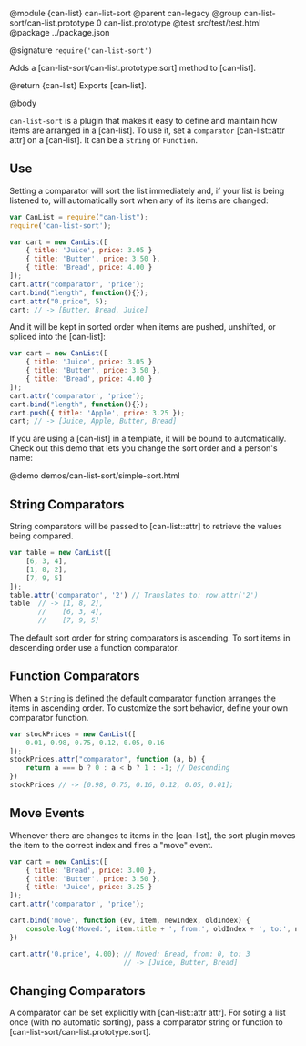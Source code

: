 @module {can-list} can-list-sort
@parent can-legacy
@group can-list-sort/can-list.prototype 0 can-list.prototype
@test src/test/test.html
@package ../package.json

@signature `require('can-list-sort')`

Adds a [can-list-sort/can-list.prototype.sort] method to [can-list].

@return {can-list} Exports [can-list].

@body

`can-list-sort` is a plugin that makes it easy to define and maintain how items are arranged in a [can-list]. To use it, 
set a `comparator` [can-list::attr attr] on a [can-list]. It can be a `String` or `Function`.

## Use

Setting a comparator will sort the list immediately and, if your list is being listened to, will automatically sort when 
any of its items are changed:

```js
var CanList = require("can-list");
require('can-list-sort');

var cart = new CanList([
	{ title: 'Juice', price: 3.05 }
	{ title: 'Butter', price: 3.50 },
	{ title: 'Bread', price: 4.00 }
]);
cart.attr("comparator", 'price');
cart.bind("length", function(){});
cart.attr("0.price", 5);
cart; // -> [Butter, Bread, Juice]
```

And it will be kept in sorted order when items are pushed, unshifted, or spliced into the [can-list]:

```js
var cart = new CanList([
	{ title: 'Juice', price: 3.05 }
	{ title: 'Butter', price: 3.50 },
	{ title: 'Bread', price: 4.00 }
]);
cart.attr('comparator', 'price');
cart.bind("length", function(){});
cart.push({ title: 'Apple', price: 3.25 });
cart; // -> [Juice, Apple, Butter, Bread]
```

If you are using a [can-list] in a template, it will be bound to automatically.  Check out this demo that lets you 
change the sort order and a person's name:

@demo demos/can-list-sort/simple-sort.html

## String Comparators

String comparators will be passed to [can-list::attr] to retrieve the values being compared.

```js
var table = new CanList([
	[6, 3, 4],
	[1, 8, 2],
	[7, 9, 5]
]);
table.attr('comparator', '2') // Translates to: row.attr('2')
table  // -> [1, 8, 2],
       //    [6, 3, 4],
       //    [7, 9, 5]
```

The default sort order for string comparators is ascending. To sort items in descending order use a function comparator.

## Function Comparators

When a `String` is defined the default comparator function
arranges the items in ascending order. To customize the sort behavior,
define your own comparator function.

```js
var stockPrices = new CanList([
	0.01, 0.98, 0.75, 0.12, 0.05, 0.16
]);
stockPrices.attr("comparator", function (a, b) {
	return a === b ? 0 : a < b ? 1 : -1; // Descending
})
stockPrices // -> [0.98, 0.75, 0.16, 0.12, 0.05, 0.01];
```

## Move Events

Whenever there are changes to items in the [can-list], the sort plugin moves the item to the correct index and fires a 
"move" event.

```js
var cart = new CanList([
	{ title: 'Bread', price: 3.00 },
	{ title: 'Butter', price: 3.50 },
	{ title: 'Juice', price: 3.25 }
]);
cart.attr('comparator', 'price');

cart.bind('move', function (ev, item, newIndex, oldIndex) {
	console.log('Moved:', item.title + ', from:', oldIndex + ', to:', newIndex);
})

cart.attr('0.price', 4.00); // Moved: Bread, from: 0, to: 3
							// -> [Juice, Butter, Bread]
```

## Changing Comparators

A comparator can be set explicitly with [can-list::attr attr]. For soting a list once (with no automatic sorting), pass 
a comparator string or function to [can-list-sort/can-list.prototype.sort].
